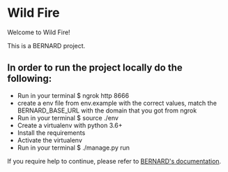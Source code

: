 # Wild Fire

Welcome to Wild Fire!

This is a BERNARD project.

## In order to run the project locally do the following:
- Run in your terminal $ ngrok http 8666
- create a env file from env.example with the correct values, 
match the BERNARD_BASE_URL with the domain that you got from ngrok 
- Run in your terminal $ source ./env
- Create a virtualenv with python 3.6+
- Install the requirements
- Activate the virtualenv
- Run in your terminal $ ./manage.py run


If you require help to continue, please refer to
[BERNARD's documentation](https://github.com/BernardFW/bernard).
